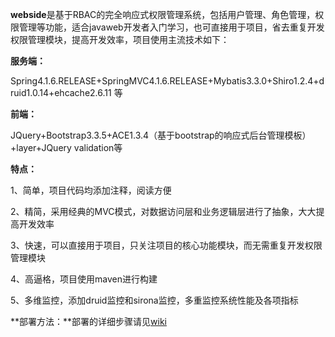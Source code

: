 **webside**是基于RBAC的完全响应式权限管理系统，包括用户管理、角色管理，权限管理等功能，适合javaweb开发者入门学习，也可直接用于项目，省去重复开发权限管理模块，提高开发效率，项目使用主流技术如下：

**服务端：**

Spring4.1.6.RELEASE+SpringMVC4.1.6.RELEASE+Mybatis3.3.0+Shiro1.2.4+druid1.0.14+ehcache2.6.11 等

**前端：**

JQuery+Bootstrap3.3.5+ACE1.3.4（基于bootstrap的响应式后台管理模板）+layer+JQuery validation等

**特点：**

1、简单，项目代码均添加注释，阅读方便

2、精简，采用经典的MVC模式，对数据访问层和业务逻辑层进行了抽象，大大提高开发效率

3、快速，可以直接用于项目，只关注项目的核心功能模块，而无需重复开发权限管理模块

4、高逼格，项目使用maven进行构建

5、多维监控，添加druid监控和sirona监控，多重监控系统性能及各项指标

**部署方法：**部署的详细步骤请见[wiki](https://git.oschina.net/wjggwm/webside/wikis/%E9%83%A8%E7%BD%B2%E5%B8%AE%E5%8A%A9)